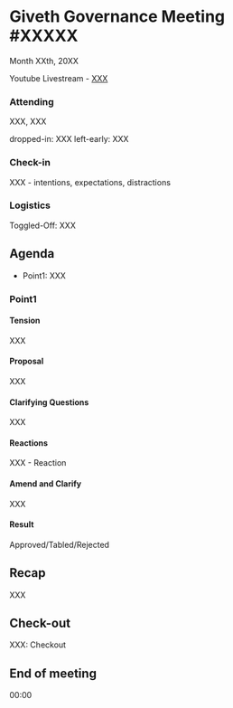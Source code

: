 # Giveth Governance Meeting #XXXXX


Month XXth, 20XX


Youtube Livestream - [XXX](XXX)


### Attending

XXX, XXX

dropped-in: XXX
left-early: XXX


###  Check-in

XXX - intentions, expectations, distractions

### Logistics

Toggled-Off: XXX



## Agenda

*   Point1: XXX


### Point1


#### Tension

XXX


#### Proposal

XXX

#### Clarifying Questions

XXX

#### Reactions

XXX - Reaction


#### Amend and Clarify

XXX

#### Result

Approved/Tabled/Rejected


## Recap

XXX

## Check-out

XXX: Checkout

## End of meeting

00:00

